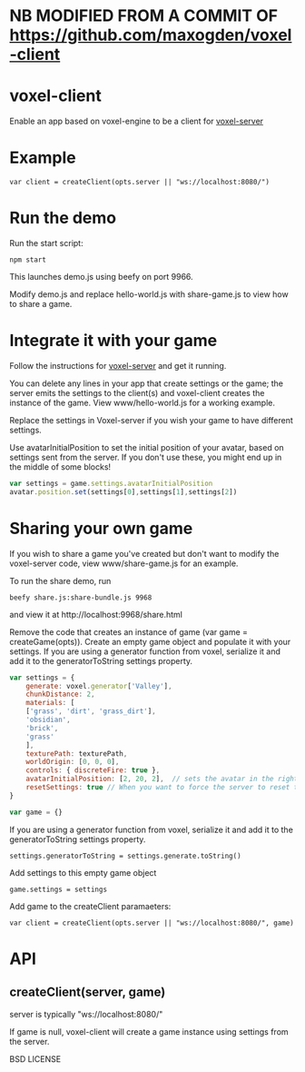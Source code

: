 # NB MODIFIED FROM A COMMIT OF https://github.com/maxogden/voxel-client

# voxel-client

Enable an app based on voxel-engine to be a client for [voxel-server](https://github.com/maxogden/voxel-server)

# Example

    var client = createClient(opts.server || "ws://localhost:8080/")
    
# Run the demo

Run the start script:

```
npm start
```

This launches demo.js using beefy on port 9966.

Modify demo.js and replace hello-world.js with share-game.js to view how to share a game.

# Integrate it with your game

Follow the instructions for [voxel-server](https://github.com/maxogden/voxel-server) and get it running.

You can delete any lines in your app that create settings or the game; the server emits the settings to the client(s) and
voxel-client creates the instance of the game. View www/hello-world.js for a working example.

Replace the settings in Voxel-server if you wish your game to have different settings.

Use avatarInitialPosition to set the initial position of your avatar, based on 
settings sent from the server. If you don't use these, you might end up in the middle of some blocks!

``` js
var settings = game.settings.avatarInitialPosition
avatar.position.set(settings[0],settings[1],settings[2])
```  
# Sharing your own game

If you wish to share a game you've created but don't want to modify the voxel-server code, view www/share-game.js for an example.

To run the share demo, run 

    beefy share.js:share-bundle.js 9968 
    
and view it at http://localhost:9968/share.html

Remove the code that creates an instance of game (var game = createGame(opts)). Create an empty game object and populate it with your settings. 
If you are using a generator function from voxel, serialize it and add it to the generatorToString settings property.

``` js
var settings = {
	generate: voxel.generator['Valley'],
	chunkDistance: 2,
	materials: [
	['grass', 'dirt', 'grass_dirt'],
	'obsidian',
	'brick',
	'grass'
	],
	texturePath: texturePath,
	worldOrigin: [0, 0, 0],
	controls: { discreteFire: true },
	avatarInitialPosition: [2, 20, 2],  // sets the avatar in the right place.
	resetSettings: true // When you want to force the server to reset the game.
}

var game = {}
```    
If you are using a generator function from voxel, serialize it and add it to the generatorToString settings property.

    settings.generatorToString = settings.generate.toString()

Add settings to this empty game object

    game.settings = settings

Add game to the createClient paramaeters:

    var client = createClient(opts.server || "ws://localhost:8080/", game)

# API

## createClient(server, game)

server is typically "ws://localhost:8080/"

If game is null, voxel-client will create a game instance using settings from the server.


BSD LICENSE
